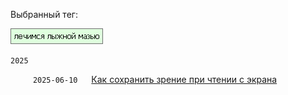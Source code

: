 Выбранный тег:

![Screenshot](tag_med.png)

`2025`

&emsp;  &emsp; `2025-06-10` &emsp; [Как сохранить зрение при чтении с экрана](../../../data/2025/2025-06-10-pdf-readers)

